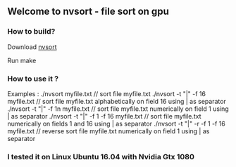 ## Welcome to nvsort - file sort on gpu

### How to build?

Download [nvsort](https://github.com/antonmks/nvsort/archive/master.zip)

Run make

### How to use it ?

Examples :
./nvsort myfile.txt // sort file myfile.txt 
./nvsort -t "|" -f 16 myfile.txt // sort file myfile.txt alphabetically on field 16 using | as separator
./nvsort -t "|" -f 1n myfile.txt // sort file myfile.txt numerically on field 1 using | as separator
./nvsort -t "|" -f 1 -f 16 myfile.txt // sort file myfile.txt numerically on fields 1 and 16 using | as separator
./nvsort -t "|" -r -f 1 -f 16 myfile.txt // reverse sort file myfile.txt numerically on field 1 using | as separator

### I tested it on Linux Ubuntu 16.04 with Nvidia Gtx 1080